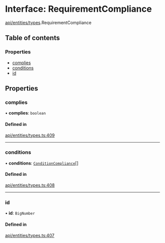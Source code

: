 # Interface: RequirementCompliance

[api/entities/types](../wiki/api.entities.types).RequirementCompliance

## Table of contents

### Properties

- [complies](../wiki/api.entities.types.RequirementCompliance#complies)
- [conditions](../wiki/api.entities.types.RequirementCompliance#conditions)
- [id](../wiki/api.entities.types.RequirementCompliance#id)

## Properties

### complies

• **complies**: `boolean`

#### Defined in

[api/entities/types.ts:409](https://github.com/PolymeshAssociation/polymesh-sdk/blob/fe2e6dd1/src/api/entities/types.ts#L409)

___

### conditions

• **conditions**: [`ConditionCompliance`](../wiki/api.entities.types.ConditionCompliance)[]

#### Defined in

[api/entities/types.ts:408](https://github.com/PolymeshAssociation/polymesh-sdk/blob/fe2e6dd1/src/api/entities/types.ts#L408)

___

### id

• **id**: `BigNumber`

#### Defined in

[api/entities/types.ts:407](https://github.com/PolymeshAssociation/polymesh-sdk/blob/fe2e6dd1/src/api/entities/types.ts#L407)
